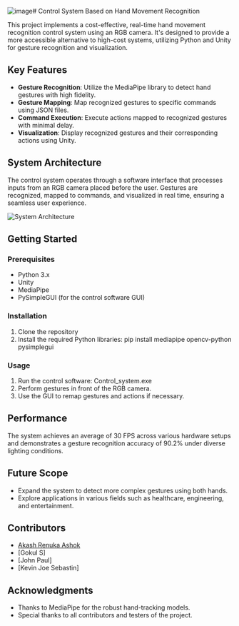 ![image](https://github.com/akashRashok/Control-System-Based-on-Hand-Movement-Recognition/assets/57842319/5c8d89c2-25c9-4ad6-94a3-0c7ad02cd462)# Control System Based on Hand Movement Recognition

This project implements a cost-effective, real-time hand movement recognition control system using an RGB camera. It's designed to provide a more accessible alternative to high-cost systems, utilizing Python and Unity for gesture recognition and visualization.

## Key Features

- **Gesture Recognition**: Utilize the MediaPipe library to detect hand gestures with high fidelity.
- **Gesture Mapping**: Map recognized gestures to specific commands using JSON files.
- **Command Execution**: Execute actions mapped to recognized gestures with minimal delay.
- **Visualization**: Display recognized gestures and their corresponding actions using Unity.

## System Architecture

The control system operates through a software interface that processes inputs from an RGB camera placed before the user. Gestures are recognized, mapped to commands, and visualized in real time, ensuring a seamless user experience.

![System Architecture](link-to-image)

## Getting Started

### Prerequisites

- Python 3.x
- Unity
- MediaPipe
- PySimpleGUI (for the control software GUI)

### Installation

1. Clone the repository
2. Install the required Python libraries:
pip install mediapipe opencv-python pysimplegui

### Usage

1. Run the control software: Control_system.exe
2. Perform gestures in front of the RGB camera.
3. Use the GUI to remap gestures and actions if necessary.

## Performance

The system achieves an average of 30 FPS across various hardware setups and demonstrates a gesture recognition accuracy of 90.2% under diverse lighting conditions.

## Future Scope

- Expand the system to detect more complex gestures using both hands.
- Explore applications in various fields such as healthcare, engineering, and entertainment.

## Contributors

- [Akash Renuka Ashok](https://github.com/akashRashok)
- [Gokul S]
- [John Paul]
- [Kevin Joe Sebastin]


## Acknowledgments

- Thanks to MediaPipe for the robust hand-tracking models.
- Special thanks to all contributors and testers of the project.
